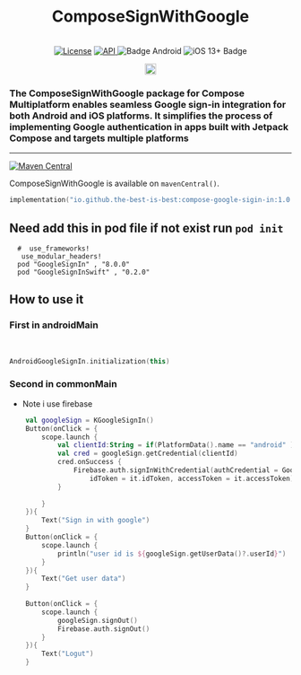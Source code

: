 <h1 align="center">ComposeSignWithGoogle</h1><br>

<div align="center">
<a href="https://opensource.org/licenses/Apache-2.0"><img alt="License" src="https://img.shields.io/badge/License-Apache%202.0-blue.svg"/></a>
<a href="https://android-arsenal.com/api?level=21" rel="nofollow">
    <img alt="API" src="https://img.shields.io/badge/API-21%2B-brightgreen.svg?style=flat" style="max-width: 100%;">
</a>
  <img src="https://img.shields.io/badge/Platform-Android-brightgreen.svg?logo=android" alt="Badge Android" />
  <img src="https://img.shields.io/badge/iOS-13%2B-blue.svg?logo=apple" alt="iOS 13+ Badge" />

<a href="https://github.com/the-best-is-best/">

<a href="https://github.com/the-best-is-best/"><img alt="Profile" src="https://img.shields.io/badge/github-%23181717.svg?&style=for-the-badge&logo=github&logoColor=white" height="20"/></a>
</div>

### The ComposeSignWithGoogle package for Compose Multiplatform enables seamless Google sign-in integration for both Android and iOS platforms. It simplifies the process of implementing Google authentication in apps built with Jetpack Compose and targets multiple platforms

<hr>

[![Maven Central](https://img.shields.io/maven-central/v/io.github.the-best-is-best/compose-google-sigin-in)](https://central.sonatype.com/artifact/io.github.the-best-is-best/compose-google-sigin-in)

ComposeSignWithGoogle is available on `mavenCentral()`.

```kotlin
implementation("io.github.the-best-is-best:compose-google-sigin-in:1.0.0")
```

## Need add this in pod file if not exist run ` pod init `

```pod
  #  use_frameworks!
   use_modular_headers!
  pod "GoogleSignIn" , "8.0.0"
  pod "GoogleSignInSwift" , "0.2.0"
```

## How to use it

### First in androidMain

<br>

```kotlin
AndroidGoogleSignIn.initialization(this)
```

### Second in commonMain

- Note i use firebase

```kotlin
    val googleSign = KGoogleSignIn()
    Button(onClick = {
        scope.launch {
            val clientId:String = if(PlatformData().name == "android" ) "608756724133-mj7pg7pcrlvjjdrib1g050vgap51a1s3.apps.googleusercontent.com" else "608756724133-omnidr2brkle3pp9d2s30rd87olvj7d9.apps.googleusercontent.com"
            val cred = googleSign.getCredential(clientId)
            cred.onSuccess {
                Firebase.auth.signInWithCredential(authCredential = GoogleAuthProvider.credential(
                    idToken = it.idToken, accessToken = it.accessToken))
            }
    
        }
    }){
        Text("Sign in with google")
    }
    Button(onClick = {
        scope.launch {
            println("user id is ${googleSign.getUserData()?.userId}")
        }
    }){
        Text("Get user data")
    }
    
    Button(onClick = {
        scope.launch {
            googleSign.signOut()
            Firebase.auth.signOut()
        }
    }){
        Text("Logut")
    }
```
